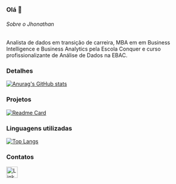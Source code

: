 ### Olá 👋

###### Sobre o Jhonathan
Analista de dados em transição de carreira, MBA em em Business Intelligence e Business Analytics pela Escola Conquer e curso profissionalizante de Análise de Dados na EBAC. 


### Detalhes

[![Anurag's GitHub stats](https://github-readme-stats.vercel.app/api?username=jhonathan2704&show_icons=true&theme=dark)](https://github.com/anuraghazra/github-readme-stats)

### Projetos

[![Readme Card](https://github-readme-stats.vercel.app/api/pin/?username=jhonathan2704&repo=Jhonathan2704.github.io&theme=dark)](https://github.com/anuraghazra/github-readme-stats)


### Linguagens utilizadas

[![Top Langs](https://github-readme-stats.vercel.app/api/top-langs/?username=jhonathan2704&layout=compact)](https://github.com/anuraghazra/github-readme-stats)

### Contatos

[<img src='https://img.shields.io/badge/LinkedIn-0077B5?style=for-the-badge&logo=linkedin&logoColor=white' alt='Linkedin' height='30'>](https://www.linkedin.com/in/jhonathan-silva-dados/)
